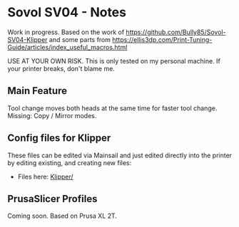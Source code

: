 # Sovol SV04 - Notes

Work in progress. Based on the work of https://github.com/Bully85/Sovol-SV04-Klipper and some parts from https://ellis3dp.com/Print-Tuning-Guide/articles/index_useful_macros.html

USE AT YOUR OWN RISK. This is only tested on my personal machine. If your printer breaks, don't blame me.

## Main Feature 

Tool change moves both heads at the same time for faster tool change. 
Missing: Copy / Mirror modes.

## Config files for Klipper

These files can be edited via Mainsail and just edited directly into the printer by editing existing, and creating new files:

 * Files here: [Klipper/](Klipper/)

## PrusaSlicer Profiles

Coming soon. Based on Prusa XL 2T.

